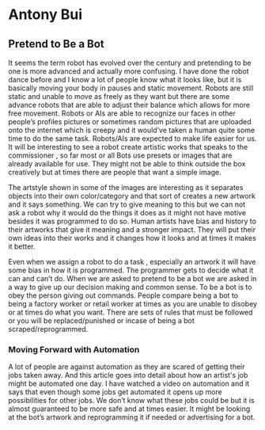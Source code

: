# Antony Bui

## Pretend to Be a Bot

It seems the term robot has evolved over the century and pretending to be one is more advanced and actually more confusing.  I have done the robot dance before and I know a lot of people know what it looks like, but it is basically moving your body in pauses and static movement. Robots are still static and unable to move as freely as they want but there are some advance robots that are able to adjust their balance which allows for more free movement. Robots or AIs are able to recognize our faces in other people’s profiles pictures or sometimes random pictures that are uploaded onto the internet which is creepy and it would’ve taken a human quite some time to do the same task. Robots/AIs are expected to make life easier for us. It will be interesting to see a robot create artistic works that speaks to the commissioner , so far most or all Bots use presets or images that are already available for use. They might not be able to think outside the box creatively but at times there are people that want a simple image. 

The artstyle shown in some of the images are interesting as it separates objects into their own color/category and that sort of creates a new artwork and it says something. We can try to give meaning to this but we can not ask a robot why it would do the things it does as it might not have motive besides it was programmed to do so. Human artists have bias and history to their artworks that give it meaning and a stronger impact. They will put their own ideas into their works and it changes how it looks and at times it makes it better. 


Even when we assign a robot to do a task , especially an artwork it will have some bias in how it is programmed. The programmer gets to decide what it can and can’t do. When we are asked to pretend to be a bot we are asked in a way to give up our decision making and common sense. To be a bot is to obey the person giving out commands. People compare being a bot to being a factory worker or retail worker at times as you are unable to disobey or at times do what you want. There are sets of rules that must be followed or you will be replaced/punished or incase of being a bot scraped/reprogrammed. 


### Moving Forward with Automation

A lot of people are against automation as they are scared of getting their jobs taken away. And this article goes into detail about how an artist's job might be automated one day. I have watched a video on automation and it says that even though some jobs get automated it opens up more possibilities for other jobs. We don’t know what these jobs could be but it is almost guaranteed to be more safe and at times easier. It might be looking at the bot’s artwork and reprogramming it if needed or advertising for a bot. 

